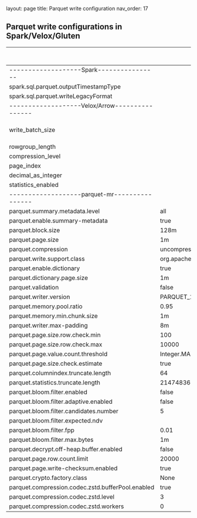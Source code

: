 layout: page
title: Parquet write configuration
nav_order: 17

## Parquet write configurations in Spark/Velox/Gluten
|                                                   | parquet-mr default                         | Spark default | Velox Default | Gluten Support |
|---------------------------------------------------| ------------------------------------------ |---------------| ------------- |----------------|
| -------------------Spark----------------          |                                            |               |               |                |
| spark.sql.parquet.outputTimestampType             |                                            | int96         |               |                |
| spark.sql.parquet.writeLegacyFormat               |                                            | false         |               |                |
| -------------------Velox/Arrow----------------    |                                            |               |               |                |
| write_batch_size                                  |                                            |               | 1024          | Y (batch size) |
| rowgroup_length                                   |                                            |               | 1M            |                |
| compression_level                                 |                                            |               | 0             |                |
| page_index                                        |                                            |               | false         |                |
| decimal_as_integer                                |                                            |               | false         |                |
| statistics_enabled                                |                                            |               | false         |                |
| -------------------parquet-mr----------------     |                                            |               |               |                |
| parquet.summary.metadata.level                    | all                                        |               |               |                |
| parquet.enable.summary-metadata                   | true                                       |               |               |                |
| parquet.block.size                                | 128m                                       |               |               | Y              |
| parquet.page.size                                 | 1m                                         |               | 1M            | Y              |
| parquet.compression                               | uncompressed                               | snappy        | uncompressed  | Y              |
| parquet.write.support.class                       | org.apache.parquet.hadoop.api.WriteSupport |               |               |                |
| parquet.enable.dictionary                         | true                                       |               | true          | Y              |
| parquet.dictionary.page.size                      | 1m                                         |               | 1m            |                |
| parquet.validation                                | false                                      |               |               |                |
| parquet.writer.version                            | PARQUET_1_0                                |               | PARQUET_2_6   | Y              |
| parquet.memory.pool.ratio                         | 0.95                                       |               |               |                |
| parquet.memory.min.chunk.size                     | 1m                                         |               |               |                |
| parquet.writer.max-padding                        | 8m                                         |               |               |                |
| parquet.page.size.row.check.min                   | 100                                        |               |               |                |
| parquet.page.size.row.check.max                   | 10000                                      |               |               |                |
| parquet.page.value.count.threshold                | Integer.MAX_VALUE / 2                      |               |               |                |
| parquet.page.size.check.estimate                  | true                                       |               |               |                |
| parquet.columnindex.truncate.length               | 64                                         |               |               |                |
| parquet.statistics.truncate.length                | 2147483647                                 |               |               |                |
| parquet.bloom.filter.enabled                      | false                                      |               |               |                |
| parquet.bloom.filter.adaptive.enabled             | false                                      |               |               |                |
| parquet.bloom.filter.candidates.number            | 5                                          |               |               |                |
| parquet.bloom.filter.expected.ndv                 |                                            |               |               |                |
| parquet.bloom.filter.fpp                          | 0.01                                       |               |               |                |
| parquet.bloom.filter.max.bytes                    | 1m                                         |               |               |                |
| parquet.decrypt.off-heap.buffer.enabled           | false                                      |               |               |                |
| parquet.page.row.count.limit                      | 20000                                      |               |               |                |
| parquet.page.write-checksum.enabled               | true                                       |               | false         |                |
| parquet.crypto.factory.class                      | None                                       |               |               |                |
| parquet.compression.codec.zstd.bufferPool.enabled | true                                       |               |               |                |
| parquet.compression.codec.zstd.level              | 3                                          |               | 0             | Y              |
| parquet.compression.codec.zstd.workers            | 0                                          |               |               |                |
